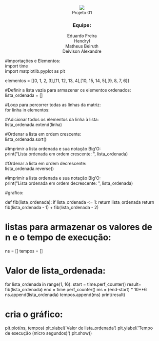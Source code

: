 
<div align="center">
    <img src="https://user-images.githubusercontent.com/80292331/228837470-aeee2713-f2a0-478c-b26b-6ef1b6855eed.png"
</div><br>
Projeto 01
    <h3>Equipe:</h3>
    <p color="red">
        Eduardo Freira<br>
        Hendryl<br>
        Matheus Beiruth<br>
        Deivison Alexandre
    </p>
<div align = "left">
#importações e Elementos:<br>
import time<br>
import matplotlib.pyplot as plt<br>

elementos = [[0, 1, 2, 3],[11, 12, 13, 4],[10, 15, 14, 5],[9, 8, 7, 6]]

#Definir a lista vazia para armazenar os elementos ordenados:<br>
lista_ordenada = []

#Loop para percorrer todas as linhas da matriz:<br>
for linha in elementos:

#Adicionar todos os elementos da linha à lista:<br>
    lista_ordenada.extend(linha)

#Ordenar a lista em ordem crescente:<br>
    lista_ordenada.sort()

#Imprimir a lista ordenada e sua notação Big'O:<br>
print("Lista ordenada em ordem crescente: ", lista_ordenada)

#Ordenar a lista em ordem decrescente:<br>
lista_ordenada.reverse()

#Imprimir a lista ordenada e sua notação Big'O:<br>
print("Lista ordenada em ordem decrescente: ", lista_ordenada)
    
#grafico:<br>

def fib(lista_ordenada):
    if lista_ordenada <= 1:
        return lista_ordenada
    return fib(lista_ordenada - 1) + fib(lista_ordenada - 2)

# listas para armazenar os valores de n e o tempo de execução:<br>
ns = []
tempos = []

# Valor de lista_ordenada:<br>
for lista_ordenada in range(1, 16):
    start = time.perf_counter()
    result= fib(lista_ordenada)
    end = time.perf_counter()
    ms = (end-start) * 10**6
    ns.append(lista_ordenada)
    tempos.append(ms)
print(result)
# cria o gráfico:<br>
plt.plot(ns, tempos)
plt.xlabel('Valor de lista_ordenada')
plt.ylabel('Tempo de execução (micro segundos)')
plt.show()

</div>
